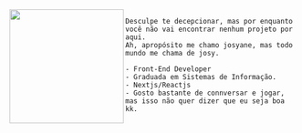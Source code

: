 
<img align="left" height="200" src="https://64.media.tumblr.com/6460796cd1492067ff7e3b406ac02884/d7f60dab526b66fc-72/s250x400/85032443665333701d6deba99c0b2ef05291ac41.gifv"/>
    
    Desculpe te decepcionar, mas por enquanto você não vai encontrar nenhum projeto por aqui. 
    Ah, apropósito me chamo josyane, mas todo mundo me chama de josy.
    
    - Front-End Developer
    - Graduada em Sistemas de Informação. 
    - Nextjs/Reactjs
    - Gosto bastante de connversar e jogar, mas isso não quer dizer que eu seja boa kk.

 <!--

<p align="center">
   <a href="https://www.linkedin.com/in/josyscript/">
    <img src="https://img.shields.io/badge/LinkedIn-230f2b?style=for-the-badge&logo=linkedin&logoColor=white" />
  </a>
  <a href="http://twitter.com/josyscript">
    <img src="https://img.shields.io/twitter/follow/josyscript?label=Twitter&logo=twitter&style=for-the-badge&logoColor=white&labelColor=f21d41&color=fedcba" />
  </a>
   <a href="https://www.instagram.com/josyscripts/">
    <img src="https://img.shields.io/badge/Instagram-230f2b?style=for-the-badge&logo=instagram&logoColor=white" />
  </a>
</p>

-->
<!--
is a ✨ _special_ ✨ repository because its `README.md` (this file) appears on your GitHub profile.

Here are some ideas to get you started:

- 🔭 I’m currently working on ...
- 🌱 I’m currently learning ...
- 👯 I’m looking to collaborate on ...
- 🤔 I’m looking for help with ...
- 💬 Ask me about ...
- 📫 How to reach me: ...
- 😄 Pronouns: ...
- ⚡ Fun fact: ...
-->
